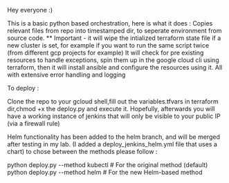 Hey everyone :)

This is a basic python based orchestration, here is what it does : 
Copies relevant files from repo into timestamped dir, to seperate environment from source code.
** Important - it will wipe the intialized terraform state file if a new cluster is set, for example if you want to run the same script twice (from different gcp projects for example)
It will check for pre existing resources to handle exceptions,
spin them up in the google cloud cli using terraform,
then it will install ansible and configure the resources using it.
All with extensive error handling and logging

To deploy : 

Clone the repo to your gcloud shell,fill out the variables.tfvars in terraform dir,chmod +x the deploy.py and execute it.
Hopefully, afterwards you will have a working instance of jenkins that will only be visible to your public IP (via a firewall rule)

Helm functionality has been added to the helm branch, and will be merged after testing in my lab.
(I added a deploy_jenkins_helm.yml file that uses a chart)
to chose between the methods please follow : 

python deploy.py --method kubectl  # For the original method (default)
python deploy.py --method helm     # For the new Helm-based method
